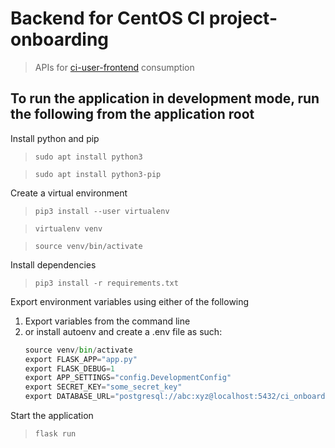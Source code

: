 # Backend for CentOS CI project-onboarding
> APIs for [ci-user-frontend](https://github.com/shailysangwan/ci-user-frontend/tree/master/client) consumption
## To run the application in development mode, run the following from the application root

Install python and pip
> ```sudo apt install python3```

> ```sudo apt install python3-pip```

Create a virtual environment
> ```pip3 install --user virtualenv```

> ```virtualenv venv```

> ```source venv/bin/activate```

Install dependencies
> ```pip3 install -r requirements.txt```

Export environment variables using either of the following
1. Export variables from the command line
2. or install autoenv and create a .env file as such:
    ```python
    source venv/bin/activate
    export FLASK_APP="app.py"
    export FLASK_DEBUG=1
    export APP_SETTINGS="config.DevelopmentConfig"
    export SECRET_KEY="some_secret_key"
    export DATABASE_URL="postgresql://abc:xyz@localhost:5432/ci_onboarding"
    ```

Start the application
> ```flask run```
